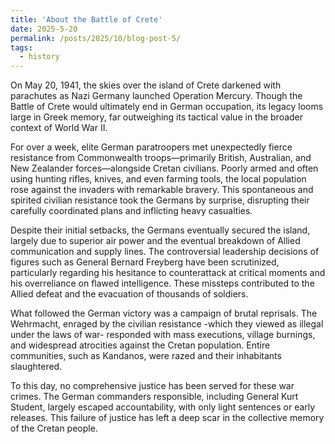 ```yaml
---
title: 'About the Battle of Crete'
date: 2025-5-20
permalink: /posts/2025/10/blog-post-5/
tags:
  - history
---
```


On May 20, 1941, the skies over the island of Crete darkened with parachutes as Nazi Germany launched Operation Mercury. Though the Battle of Crete would ultimately end in German occupation, its legacy looms large in Greek memory, far outweighing its tactical value in the broader context of World War II.

For over a week, elite German paratroopers met unexpectedly fierce resistance from Commonwealth troops—primarily British, Australian, and New Zealander forces—alongside Cretan civilians. Poorly armed and often using hunting rifles, knives, and even farming tools, the local population rose against the invaders with remarkable bravery. This spontaneous and spirited civilian resistance took the Germans by surprise, disrupting their carefully coordinated plans and inflicting heavy casualties.

Despite their initial setbacks, the Germans eventually secured the island, largely due to superior air power and the eventual breakdown of Allied communication and supply lines. The controversial leadership decisions of figures such as General Bernard Freyberg have been scrutinized, particularly regarding his hesitance to counterattack at critical moments and his overreliance on flawed intelligence. These missteps contributed to the Allied defeat and the evacuation of thousands of soldiers.

What followed the German victory was a campaign of brutal reprisals. The Wehrmacht, enraged by the civilian resistance -which they viewed as illegal under the laws of war- responded with mass executions, village burnings, and widespread atrocities against the Cretan population. Entire communities, such as Kandanos, were razed and their inhabitants slaughtered.

To this day, no comprehensive justice has been served for these war crimes. The German commanders responsible, including General Kurt Student, largely escaped accountability, with only light sentences or early releases. This failure of justice has left a deep scar in the collective memory of the Cretan people.